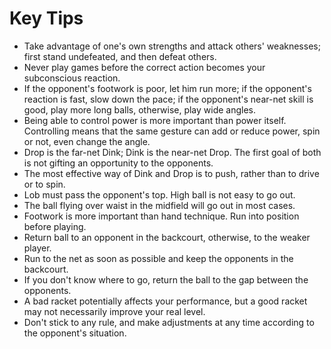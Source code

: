 # Key Tips

* Take advantage of one's own strengths and attack others' weaknesses; first stand undefeated, and then defeat others.
* Never play games before the correct action becomes your subconscious reaction.
* If the opponent's footwork is poor, let him run more; if the opponent's reaction is fast, slow down the pace; if the opponent's near-net skill is good, play more long balls, otherwise, play wide angles.
* Being able to control power is more important than power itself. Controlling means that the same gesture can add or reduce power, spin or not, even change the angle.
* Drop is the far-net Dink; Dink is the near-net Drop. The first goal of both is not gifting an opportunity to the opponents.
* The most effective way of Dink and Drop is to push, rather than to drive or to spin.
* Lob must pass the opponent's top. High ball is not easy to go out.
* The ball flying over waist in the midfield will go out in most cases.
* Footwork is more important than hand technique. Run into position before playing.
* Return ball to an opponent in the backcourt, otherwise, to the weaker player.
* Run to the net as soon as possible and keep the opponents in the backcourt.
* If you don't know where to go, return the ball to the gap between the opponents.
* A bad racket potentially affects your performance, but a good racket may not necessarily improve your real level.
* Don't stick to any rule, and make adjustments at any time according to the opponent's situation.